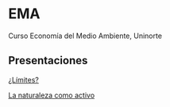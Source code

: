 # EMA
Curso Economía del Medio Ambiente, Uninorte

## Presentaciones

[¿Límites?](https://uninorte-my.sharepoint.com/:b:/g/personal/andresmv_uninorte_edu_co/EW4bMKjsuPtKsOo9CsBOR8kBxeWRY15WCAR__uROypzqkQ?e=iYLQwh)

[La naturaleza como activo](https://uninorte-my.sharepoint.com/:b:/g/personal/andresmv_uninorte_edu_co/EXdTshUzMatAg10m07S1ICQBFgIXGOXi4VPcZCAejVg0qw?e=mRHQOt)
